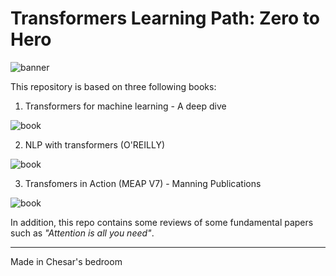 # Transformers Learning Path: Zero to Hero
![banner](https://cdn.prod.website-files.com/64b860416735fb73d4b72033/64dcc0d7bc78c04f95aba589_19_transformers_in_nlp_how_does_it_work.webp)

This repository is based on three following books:

1. Transformers for machine learning - A deep dive
  
![book](https://m.media-amazon.com/images/I/41BdeJuzUtL._AC_SY200_QL15_.jpg)

2. NLP with transformers (O'REILLY)
  
![book](https://m.media-amazon.com/images/I/81gARWcOnYL._AC_UF350,350_QL50_.jpg)

3. Transfomers in Action (MEAP V7) - Manning Publications
  
![book](https://media.oceanofpdf.com/2024/04/PDF-EPUB-Transformers-in-Action-MEAP-v7-by-Nicole-Koenigstein-Download.jpg)

In addition, this repo contains some reviews of some fundamental papers such as *"Attention is all you need"*.

---

Made in Chesar's bedroom